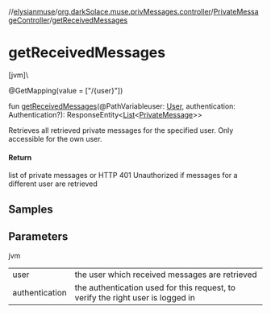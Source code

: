 //[elysianmuse](../../../index.md)/[org.darkSolace.muse.privMessages.controller](../index.md)/[PrivateMessageController](index.md)/[getReceivedMessages](get-received-messages.md)

# getReceivedMessages

[jvm]\

@GetMapping(value = [&quot;/{user}&quot;])

fun [getReceivedMessages](get-received-messages.md)(@PathVariableuser: [User](../../org.darkSolace.muse.user.model/-user/index.md), authentication: Authentication?): ResponseEntity&lt;[List](https://kotlinlang.org/api/latest/jvm/stdlib/kotlin.collections/-list/index.html)&lt;[PrivateMessage](../../org.darkSolace.muse.privMessages.model/-private-message/index.md)&gt;&gt;

Retrieves all retrieved private messages for the specified user. Only accessible for the own user.

#### Return

list of private messages or HTTP 401 Unauthorized if messages for a different user are retrieved

## Samples

## Parameters

jvm

| | |
|---|---|
| user | the user which received messages are retrieved |
| authentication | the authentication used for this request, to verify the right user is logged in |
